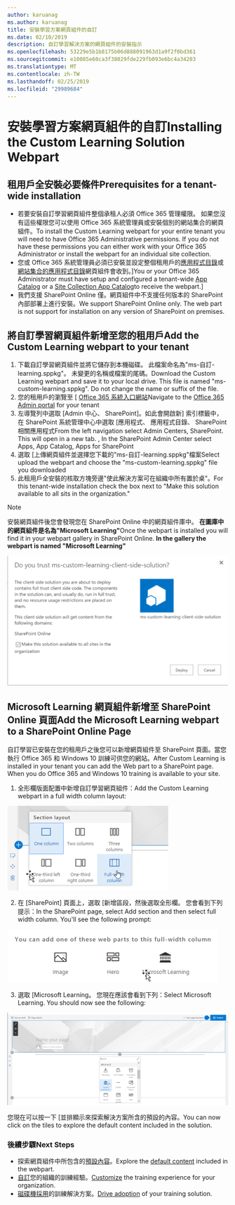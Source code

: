 ```yaml
---
author: karuanag
ms.author: karuanag
title: 安裝學習方案網頁組件的自訂
ms.date: 02/10/2019
description: 自訂學習解決方案的網頁組件的安裝指示
ms.openlocfilehash: 53229e5b1b8175b06d888091963d1a9f2f0bd361
ms.sourcegitcommit: e10085e60ca3f38029fde229fb093e6bc4a34203
ms.translationtype: MT
ms.contentlocale: zh-TW
ms.lasthandoff: 02/25/2019
ms.locfileid: "29989684"
---
```

# <a name="installing-the-custom-learning-solution-webpart"></a><span data-ttu-id="239fa-103">安裝學習方案網頁組件的自訂</span><span class="sxs-lookup"><span data-stu-id="239fa-103">Installing the Custom Learning Solution Webpart</span></span>

## <a name="prerequisites-for-a-tenant-wide-installation"></a><span data-ttu-id="239fa-104">租用戶全安裝必要條件</span><span class="sxs-lookup"><span data-stu-id="239fa-104">Prerequisites for a tenant-wide installation</span></span>

- <span data-ttu-id="239fa-p101">若要安裝自訂學習網頁組件整個承租人必須 Office 365 管理權限。 如果您沒有這些權限您可以使用 Office 365 系統管理員或安裝個別的網站集合的網頁組件。</span><span class="sxs-lookup"><span data-stu-id="239fa-p101">To install the Custom Learning webpart for your entire tenant you will need to have Office 365 Administrative permissions.  If you do not have these permissions you can either work with your Office 365 Administrator or install the webpart for an individual site collection.</span></span>
- <span data-ttu-id="239fa-107">您或 Office 365 系統管理員必須已安裝並設定整個租用戶的[應用程式目錄](https://docs.microsoft.com/en-us/sharepoint/dev/spfx/set-up-your-developer-tenant)或[網站集合的應用程式目錄](https://docs.microsoft.com/en-us/sharepoint/dev/general-development/site-collection-app-catalog)網頁組件會收到。]</span><span class="sxs-lookup"><span data-stu-id="239fa-107">You or your Office 365 Administrator must have setup and configured a tenant-wide [App Catalog](https://docs.microsoft.com/en-us/sharepoint/dev/spfx/set-up-your-developer-tenant) or a [Site Collection App Catalog](https://docs.microsoft.com/en-us/sharepoint/dev/general-development/site-collection-app-catalog)to receive the webpart.]</span></span>
- <span data-ttu-id="239fa-p102">我們支援 SharePoint Online 僅。網頁組件中不支援任何版本的 SharePoint 內部部署上進行安裝。</span><span class="sxs-lookup"><span data-stu-id="239fa-p102">We support SharePoint Online only. The web part is not support for installation on any version of SharePoint on premises.</span></span>

## <a name="add-the-custom-learning-webpart-to-your-tenant"></a><span data-ttu-id="239fa-110">將自訂學習網頁組件新增至您的租用戶</span><span class="sxs-lookup"><span data-stu-id="239fa-110">Add the Custom Learning webpart to your tenant</span></span> 

1. <span data-ttu-id="239fa-p103">下載自訂學習網頁組件並將它儲存到本機磁碟。 此檔案命名為"ms-自訂-learning.sppkg"。 未變更的名稱或檔案的尾碼。</span><span class="sxs-lookup"><span data-stu-id="239fa-p103">Download the Custom Learning webpart and save it to your local drive.  This file is named "ms-custom-learning.sppkg".  Do not change the name or suffix of the file.</span></span> 
2. <span data-ttu-id="239fa-114">您的租用戶的瀏覽至 [ [Office 365 系統入口網站](https://admin.microsoft.com/AdminPortal/Home#/homepage)</span><span class="sxs-lookup"><span data-stu-id="239fa-114">Navigate to the [Office 365 Admin portal](https://admin.microsoft.com/AdminPortal/Home#/homepage) for your tenant</span></span>
3. <span data-ttu-id="239fa-p104">左導覽列中選取 [Admin 中心、 SharePoint]。如此會開啟新] 索引標籤中，在 SharePoint 系統管理中心中選取 [應用程式、 應用程式目錄、 SharePoint 相關應用程式</span><span class="sxs-lookup"><span data-stu-id="239fa-p104">From the left navigation select Admin Centers, SharePoint. This will open in a new tab. , In the SharePoint Admin Center select Apps, App Catalog, Apps for SharePoint</span></span> 
4. <span data-ttu-id="239fa-117">選取 [上傳網頁組件並選擇您下載的"ms-自訂-learning.sppkg"檔案</span><span class="sxs-lookup"><span data-stu-id="239fa-117">Select upload the webpart and choose the "ms-custom-learning.sppkg" file you downloaded</span></span>
5. <span data-ttu-id="239fa-118">此租用戶全安裝的核取方塊旁邊"使此解決方案可在組織中所有置於桌"。</span><span class="sxs-lookup"><span data-stu-id="239fa-118">For this tenant-wide installation check the box next to "Make this solution available to all sits in the organization."</span></span>  
 
> [!NOTE]
> <span data-ttu-id="239fa-p105">安裝網頁組件後您會發現您在 SharePoint Online 中的網頁組件庫中。 **在圖庫中的網頁組件是名為"Microsoft Learning"**</span><span class="sxs-lookup"><span data-stu-id="239fa-p105">Once the webpart is installed you will find it in your webpart gallery in SharePoint Online.  **In the gallery the webpart is named "Microsoft Learning"**</span></span>

![部署方案](media/trustapp_sm.png)


## <a name="add-the-microsoft-learning-webpart-to-a-sharepoint-online-page"></a><span data-ttu-id="239fa-122">Microsoft Learning 網頁組件新增至 SharePoint Online 頁面</span><span class="sxs-lookup"><span data-stu-id="239fa-122">Add the Microsoft Learning webpart to a SharePoint Online Page</span></span>

<span data-ttu-id="239fa-p106">自訂學習已安裝在您的租用戶之後您可以新增網頁組件至 SharePoint 頁面。當您執行 Office 365 和 Windows 10 訓練可供您的網站。</span><span class="sxs-lookup"><span data-stu-id="239fa-p106">After Custom Learning is installed in your tenant you can add the Web part to a SharePoint page. When you do Office 365 and Windows 10 training is available to your site.</span></span>

1. <span data-ttu-id="239fa-125">全形欄版面配置中新增自訂學習網頁組件：</span><span class="sxs-lookup"><span data-stu-id="239fa-125">Add the Custom Learning webpart in a full width column layout:</span></span>

![SharePoint 頁面版面配置](media/clo365fullcolumnwidth.png)

2. <span data-ttu-id="239fa-p107">在 [SharePoint] 頁面上，選取 [新增區段，然後選取全形欄。 您會看到下列提示：</span><span class="sxs-lookup"><span data-stu-id="239fa-p107">In the SharePoint page, select Add section and then select full width column.  You'll see the following prompt:</span></span>

![AddWebpart](media/clo365addfullwidthwebpart.png)

3. <span data-ttu-id="239fa-p108">選取 [Microsoft Learning。 您現在應該會看到下列：</span><span class="sxs-lookup"><span data-stu-id="239fa-p108">Select Microsoft Learning.  You should now see the following:</span></span> 

![學習網頁組件的自訂](media/clo365addwebpart.png)

 <span data-ttu-id="239fa-133">您現在可以按一下 [並排顯示來探索解決方案所含的預設的內容。</span><span class="sxs-lookup"><span data-stu-id="239fa-133">You can now click on the tiles to explore the default content included in the solution.</span></span>  

### <a name="next-steps"></a><span data-ttu-id="239fa-134">後續步驟</span><span class="sxs-lookup"><span data-stu-id="239fa-134">Next Steps</span></span>
- <span data-ttu-id="239fa-135">探索網頁組件中所包含的[預設內容](webpartcontent.md)。</span><span class="sxs-lookup"><span data-stu-id="239fa-135">Explore the [default content](webpartcontent.md) included in the webpart.</span></span>
- <span data-ttu-id="239fa-136">[自訂](customization.md)您的組織的訓練經驗。</span><span class="sxs-lookup"><span data-stu-id="239fa-136">[Customize](customization.md) the training experience for your organization.</span></span>
- <span data-ttu-id="239fa-137">[磁碟機採用](driveadoption.md)的訓練解決方案。</span><span class="sxs-lookup"><span data-stu-id="239fa-137">[Drive adoption](driveadoption.md) of your training solution.</span></span>

